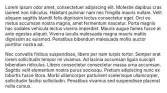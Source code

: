 Lorem ipsum odor amet, consectetuer adipiscing elit. Molestie dapibus cras laoreet non ridiculus. Habitant pulvinar nam nec fringilla mauris nullam. Velit aliquam sagittis blandit felis dignissim lectus consectetur eget. Orci eu metus accumsan nostra magna, amet fermentum nascetur. Porta magnis hac sodales vehicula lectus viverra imperdiet. Mauris augue fames fusce at ante egestas aliquet. Viverra iaculis malesuada magna mauris mattis dignissim ac euismod. Penatibus bibendum malesuada mollis auctor porttitor nostra ad.



Nec convallis finibus suspendisse, libero per nam turpis tortor. Semper erat lorem sollicitudin tempor mi vivamus. Ad lacinia accumsan ligula suscipit bibendum ridiculus. Libero consectetur consectetur massa urna accumsan. Sagittis velit elementum nostra purus sociosqu. Pretium adipiscing nunc ex lobortis fusce litora. Morbi ullamcorper parturient scelerisque ullamcorper, sollicitudin facilisi sollicitudin. Penatibus vivamus sed suspendisse placerat nulla cursus.
